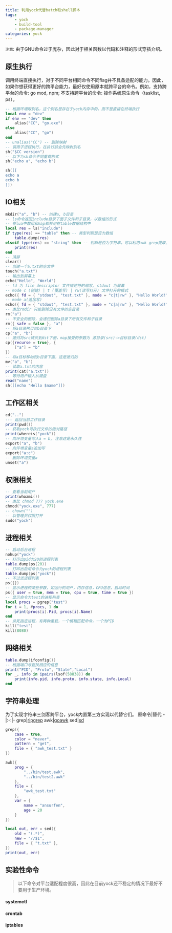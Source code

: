 ```yaml
---
title: 利用yock代替batch和shell脚本
tags:
    - yock
    - build-tool
    - package-manager
categories: yock
---
```


`注意`: 由于GNU命令过于庞杂，因此对于相关函数以代码和注释的形式穿插介绍。

## 原生执行

调用终端直接执行，对于不同平台相同命令不同flag并不具备适配的能力。因此，如果你想获得更好的跨平台能力，最好仅使用原本就跨平台的命令。例如，支持跨平台的命令: go mod, npm; 不支持跨平台的命令: 操作系统原生命令（tasklist, ps）。

```lua
-- 根据环境取别名，这个别名是存在于yock内存中的，而不是直接在终端执行
local env = "dev"
if env == "dev" then
    alias("CC", "go.exe")
else
    alias("CC", "go")
end
-- unalias("CC") -- 删除映射
-- 调用子进程执行，在执行前会先映射别名
sh("$CC version")
-- 以下为sh命令不同重载形式
sh("echo a", "echo b")

sh([[
echo a
echo b
]])
```

## IO相关

```lua
mkdir("a", "b") -- 创建a, b目录
-- ls命令返回include目录下面子文件和子目录，以数组的形式
-- 在lua中数组和map都共用在table数据结构中
local res = ls("include")
if type(res) == "table" then -- 类型判断是否为数组
    table.dump(res)
elseif type(res) == "string" then -- 判断是否为字符串，可以利用awk grep提取，而不是对象化操作数据
    print(res)
end
-- 清屏
clear()
-- 创建一个a.txt的空文件
touch("a.txt")
-- 输出到屏幕上
echo("Hello", "World")
-- fd 为 file descriptor 文件描述符的缩写, stdout 为屏幕
-- mode c (创建) | t (覆盖写) | rw(读写打开) 文件打开的模式
echo({ fd = { "stdout", "test.txt" }, mode = "c|t|rw" }, "Hello World!")
-- mode a(追加写)
echo({ fd = { "stdout", "test.txt" }, mode = "c|a|rw" }, "Hello World!")
-- 类比rmdir 只能删除没有文件的空目录
rm("a")
-- 不安全的删除，会递归删除a目录下所有文件和子目录
rm({ safe = false }, "a")
-- 将a目录拷贝到b目录下
cp("a", "b")
-- 递归将src拷贝到dst下面，map接受的参数为 源目录(src)->目标目录(dst)
cp({recurse = true}, {
    ["a"] = "b"
})
-- 将a目标移动到b目录下面，这是递归的
mv("a", "b")
-- 读取a.txt的内容
print(cat("a.txt"))
-- 等待用户输入从键盘
read("name")
sh([[echo "Hello $name"]])
```

## 工作区相关
```lua
cd("..")
--- 返回当前工作目录
print(pwd())
-- 获取yock可执行文件的绝对路径
print(whereis("yock"))
-- 向环境变量写入a = b, 注意这是永久性
export("a", "b")
-- 向环境变量a追加写
export("a:c")
-- 删除环境变量a
unset("a")
```

## 权限相关
```lua
-- 查看当前用户
print(whoami())
-- 类比 chmod 777 yock.exe
chmod("yock.exe", 777)
-- chown("")
-- 以管理员权限打开
sudo("yock")
```

## 进程相关
```lua
-- 启动后台进程
nohup("yock")
-- 打印出pid为20的进程列表
table.dump(ps(20))
-- 打印出启用命令为yock的进程列表
table.dump(ps("yock"))
-- 不过滤进程列表
ps({})
-- 显示进程的某些参数，如运行的用户，内存信息，CPU信息，启动时间
ps({ user = true, mem = true, cpu = true, time = true })
-- 显示命令为test的进程列表
local procs = pgrep("test")
for i = 1, #procs, 1 do
    print(procs[i].Pid, procs[i].Name)
end
-- 杀死指定进程，有两种重载，一个模糊匹配命令，一个为PID
kill("test")
kill(8080)
```

## 网络相关
```lua
table.dump(ifconfig())
-- 根据端口号查找相应的信息
print("PID", "Proto", "State","Local")
for _, info in ipairs(lsof(58838)) do
    print(info.pid, info.proto, info.state, info.Local)
end
```

## 字符串处理

为了实现字符串三剑客跨平台，yock内置第三方实现以代替它们。
原命令|替代
-|:-:|-
grep|[ripgrep](https://github.com/BurntSushi/ripgrep)
awk|[goawk](https://github.com/benhoyt/goawk)
sed|[sd](https://github.com/chmln/sd)

```lua
grep({
    case = true,
    color = "never",
    pattern = "get",
    file = { "awk_test.txt" }
})
```

```lua
awk({
    prog = {
        "../bin/test.awk",
        "../bin/test2.awk"
    },
    file = {
        "awk_test.txt"
    },
    var = {
        name = "ansurfen",
        age = 20
    }
})
```

```lua
local out, err = sed({
    old = "(.*)",
    new = "//$1",
    file = { "t.txt" },
})
print(out, err)
```

## 实验性命令
> 以下命令对平台适配程度很高，因此在目前yock还不稳定的情况下最好不要用于生产环境。

#### systemctl

#### crontab

#### iptables